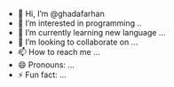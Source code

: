 - 👋 Hi, I’m @ghadafarhan
- 👀 I’m interested in programming ..
- 🌱 I’m currently learning new language ...
- 💞️ I’m looking to collaborate on ...
- 📫 How to reach me ...
- 😄 Pronouns: ...
- ⚡ Fun fact: ...

<!---
ghadafarhan/ghadafarhan is a ✨ special ✨ repository because its `README.md` (this file) appears on your GitHub profile.
You can click the Preview link to take a look at your changes.
--->
